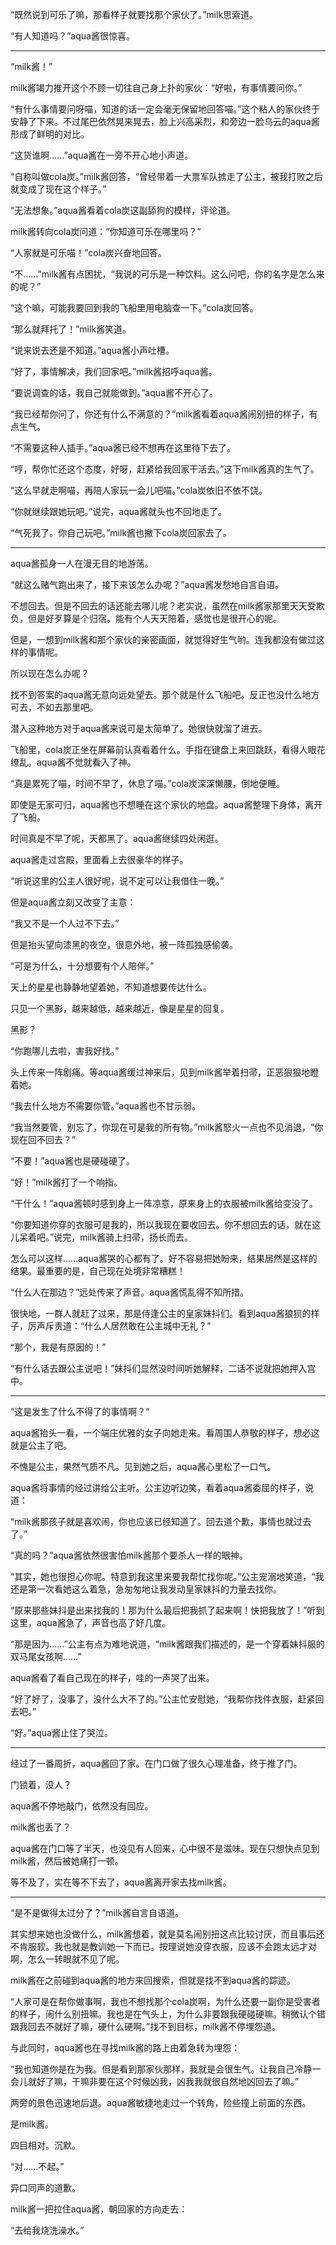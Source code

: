“既然说到可乐了嘛，那看样子就要找那个家伙了。”milk思索道。

“有人知道吗？”aqua酱很惊喜。

---

“milk酱！”

milk酱竭力推开这个不顾一切往自己身上扑的家伙：“好啦，有事情要问你。”

“有什么事情要问呀喵，知道的话一定会毫无保留地回答喵。”这个粘人的家伙终于安静了下来。不过尾巴依然晃来晃去，脸上兴高采烈，和旁边一脸乌云的aqua酱形成了鲜明的对比。

“这货谁啊……”aqua酱在一旁不开心地小声道。

“自称叫做cola炭。”milk酱回答，“曾经带着一大票军队掳走了公主，被我打败之后就变成了现在这个样子。”

“无法想象。”aqua酱看着cola炭这副舔狗的模样，评论道。

milk酱转向cola炭问道：“你知道可乐在哪里吗？”

“人家就是可乐喵！”cola炭兴奋地回答。

“不……”milk酱有点困扰，“我说的可乐是一种饮料。这么问吧，你的名字是怎么来的呢？”

“这个嘛，可能我要回到我的飞船里用电脑查一下。”cola炭回答。

“那么就拜托了！”milk酱笑道。

“说来说去还是不知道。”aqua酱小声吐槽。

“好了，事情解决，我们回家吧。”milk酱招呼aqua酱。

“要说调查的话，我自己就能做到。”aqua酱不开心了。

“我已经帮你问了，你还有什么不满意的？”milk酱看着aqua酱闹别扭的样子，有点生气。

“不需要这种人插手。”aqua酱已经不想再在这里待下去了。

“哼，帮你忙还这个态度，好呀，赶紧给我回家干活去。”这下milk酱真的生气了。

“这么早就走啊喵，再陪人家玩一会儿吧喵。”cola炭依旧不依不饶。

“你就继续跟她玩吧。”说完，aqua酱就头也不回地走了。

“气死我了。你自己玩吧。”milk酱也撇下cola炭回家去了。

---

aqua酱孤身一人在漫无目的地游荡。

“就这么赌气跑出来了，接下来该怎么办呢？”aqua酱发愁地自言自语。

不想回去。但是不回去的话还能去哪儿呢？老实说，虽然在milk酱家那里天天受欺负，但是好歹算是个归宿。能有个人天天陪着，感觉也是很开心的呢。

但是，一想到milk酱和那个家伙的亲密画面，就觉得好生气哟。连我都没有做过这样的事情呢。

所以现在怎么办呢？

找不到答案的aqua酱无意向远处望去。那个就是什么飞船吧。反正也没什么地方可去，不如去那里吧。

潜入这种地方对于aqua酱来说可是太简单了。她很快就溜了进去。

飞船里，cola炭正坐在屏幕前认真看着什么。手指在键盘上来回跳跃，看得人眼花缭乱。aqua酱不觉就看入了神。

“真是累死了喵，时间不早了，休息了喵。”cola炭深深懒腰，倒地便睡。

即使是无家可归，aqua酱也不想睡在这个家伙的地盘。aqua酱整理下身体，离开了飞船。

时间真是不早了呢，天都黑了。aqua酱继续四处闲逛。

aqua酱走过宫殿，里面看上去很豪华的样子。

“听说这里的公主人很好呢，说不定可以让我借住一晚。”

但是aqua酱立刻又改变了主意：

“我又不是一个人过不下去。”

但是抬头望向漆黑的夜空，很意外地，被一阵孤独感偷袭。

“可是为什么，十分想要有个人陪伴。”

天上的星星也静静地望着她，不知道想要传达什么。

只见一个黑影，越来越低，越来越近，像是星星的回复。

黑影？

“你跑哪儿去啦，害我好找。”

头上传来一阵剧痛。等aqua酱缓过神来后，见到milk酱举着扫帚，正恶狠狠地瞪着她。

“我去什么地方不需要你管。”aqua酱也不甘示弱。

“我当然要管，别忘了，你现在可是我的所有物。”milk酱怒火一点也不见消退，“你现在回不回去？”

“不要！”aqua酱也是硬碰硬了。

“好！”milk酱打了一个响指。

“干什么！”aqua酱顿时感到身上一阵凉意，原来身上的衣服被milk酱给变没了。

“你要知道你穿的衣服可是我的，所以我现在要收回去。你不想回去的话，就在这儿呆着吧。”说完，milk酱骑上扫帚，扬长而去。

怎么可以这样……aqua酱哭的心都有了。好不容易把她盼来，结果居然是这样的结果。最重要的是，自己现在处境非常糟糕！

“什么人在那边？”远处传来了声音。aqua酱慌乱得不知所措。

很快地，一群人就赶了过来，那是侍逢公主的皇家妹抖们。看到aqua酱狼狈的样子，厉声斥责道：“什么人居然敢在公主城中无礼？”

“那个，我是有原因的！”

“有什么话去跟公主说吧！”妹抖们显然没时间听她解释，二话不说就把她押入宫中。

---

“这是发生了什么不得了的事情啊？”

aqua酱抬头一看，一个端庄优雅的女子向她走来。看周围人恭敬的样子，想必这就是公主了吧。

不愧是公主，果然气质不凡。见到她之后，aqua酱心里松了一口气。

aqua酱将事情的经过讲给公主听。公主边听边笑，看着aqua酱委屈的样子，说道：

“milk酱那孩子就是喜欢闹，你也应该已经知道了。回去道个歉，事情也就过去了。”

“真的吗？”aqua酱依然很害怕milk酱那个要杀人一样的眼神。

“其实，她也很担心你呢。特意到我这里来要我帮忙找你呢。”公主宠溺地笑道，“我还是第一次看她这么着急，急匆匆地让我发动皇家妹抖的力量去找你。

“原来那些妹抖是出来找我的！那为什么最后把我抓了起来啊！快把我放了！”听到这里，aqua酱急了，声音也高了好几度。

“那是因为……”公主有点为难地说道，“milk酱跟我们描述的，是一个穿着妹抖服的双马尾女孩啊……”

aqua酱看了看自己现在的样子，哇的一声哭了出来。

“好了好了，没事了，没什么大不了的。”公主忙安慰她，“我帮你找件衣服，赶紧回去吧。”

“好。”aqua酱止住了哭泣。

---

经过了一番周折，aqua酱回了家。在门口做了很久心理准备，终于推了门。

门锁着，没人？

aqua酱不停地敲门，依然没有回应。

milk酱也丢了？

aqua酱在门口等了半天，也没见有人回来，心中很不是滋味。现在只想快点见到milk酱，然后被她痛打一顿。

等不及了，实在等不下去了，aqua酱离开家去找milk酱。

---

“是不是做得太过分了？”milk酱自言自语道。

其实想来她也没做什么，milk酱想着，就是莫名闹别扭这点比较讨厌，而且事后还不肯服软。我也就是教训她一下而已。按理说她没穿衣服，应该不会跑太远才对啊，怎么一转眼就不见了呢。

milk酱在之前碰到aqua酱的地方来回搜索，但就是找不到aqua酱的踪迹。

“人家可是在帮你做事啊，我也不想找那个cola炭啊，为什么还要一副你是受害者的样子，闹什么别扭嘛。我也是在气头上，为什么非要跟我硬碰硬嘛。稍微认个错跟我回去不就好了嘛，硬什么硬啊。”找不到目标，milk酱不停埋怨道。

与此同时，aqua酱也在寻找milk酱的路上由着急转为埋怨：

“我也知道你是在为我。但是看到那家伙那样，我就是会很生气。让我自己冷静一会儿就好了嘛，干嘛非要在这个时候凶我，凶我我就很自然地凶回去了嘛。”

两旁的景色迅速地后退。aqua酱敏捷地走过一个转角，险些撞上前面的东西。

是milk酱。

四目相对。沉默。

“对……不起。”

异口同声的道歉。

milk酱一把拉住aqua酱，朝回家的方向走去：

“去给我烧洗澡水。”
